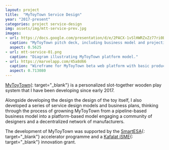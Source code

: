 ```yaml
---
layout: project
title:  "MyToyTown Service Design"
year: "2017-present"
categories: project service-design
img: assets/img/mtt-service-prev.jpg
images:
- url: https://docs.google.com/presentation/d/e/2PACX-1vSlHWRZxZz77ri0BBQ6e_2n2aUQ1RVDYxGSrZMVVLROIqUEGAq8lej20REwmgtVlW-CA1goYb03hCjK
  caption: "MyToyTown pitch deck, including business model and projections."
  aspect: 0.5625
- url: mtt-service-01.png
  caption: "Diagram illustrating MyToyTown platform model."
- url: https://marvelapp.com/45a8d66
  caption: "Wireframe for MyToyTown beta web platform with basic product customization and character designer."
  aspect: 0.713080
---
```


[MyToyTown](https://mytoytown.com/){: target="_blank"} is a personalized slot-together wooden play system that I have been developing since early 2017.

Alongside developing the design the design of the toy itself, I also developed a series of service design models and business plans, thinking through the process of growning MyToyTown from a pipeline-based business model into a platform-based model engaging a community of designers and a decentralized network of manufacturers.

The development of MyToyTown was supported by the [SmartESA](http://www.smart-esa.com/){: target="_blank"} accelerator programme and a [Kafalat iSME](http://www.kafalatisme.com.lb/){: target="_blank"} innovation grant.